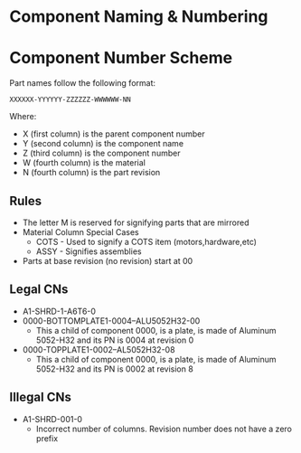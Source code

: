 # Component Naming & Numbering
# Component Number Scheme
Part names follow the following format:

    XXXXXX-YYYYYY-ZZZZZZ-WWWWWW-NN
Where:

- X (first column) is the parent component number
- Y (second column) is the component name
- Z (third column) is the component number
- W (fourth column) is the material
- N (fourth column) is the part revision

## Rules

- The letter M is reserved for signifying parts that are mirrored
- Material Column Special Cases
    - COTS - Used to signify a COTS item (motors,hardware,etc)
    - ASSY - Signifies assemblies
- Parts at base revision (no revision) start at 00

## Legal CNs
- A1-SHRD-1-A6T6-0
- 0000-BOTTOMPLATE1-0004–ALU5052H32-00
    - This a child of component 0000, is a plate, is made of Aluminum 5052-H32 and its PN is 0004 at revision 0
- 0000-TOPPLATE1-0002–AL5052H32-08
    - This a child of component 0000, is a plate, is made of Aluminum 5052-H32 and its PN is 0002 at revision 8

## Illegal CNs
- A1-SHRD-001-0
    - Incorrect number of columns. Revision number does not have a zero prefix


